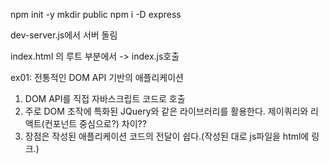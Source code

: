 npm init -y
mkdir public
npm i -D express

dev-server.js에서 서버 돌림

index.html 의 루트 부분에서 -> index.js호출

ex01: 전통적인 DOM API 기반의 애플리케이션

1. DOM API를 직접 자바스크립트 코드로 호출
2. 주로 DOM 조작에 특화된 JQuery와 같은 라이브러리를 활용한다.      제이쿼리와 리액트(컨포넌트 중심으로?) 차이??
3. 장점은 작성된 애플리케이션 코드의 전달이 쉽다.(작성된 대로 js파일을 html에 링크.)
